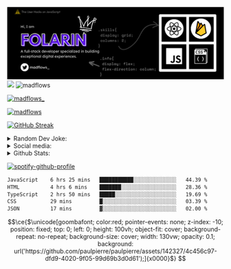 <img src="https://github.com/Madflows/madflows/blob/3d7e6ed1b3a6aeaeb0e3ee0807356edb178ceab5/Github%20Header.png" alt="madflow's github header | Folarin Lawal" />

<!-- Badges -->
<div>

 <img src="https://wakatime.com/badge/user/fd1d610f-5d95-4266-9c2e-a8a14f46937a.svg" />
 <img src="https://komarev.com/ghpvc/?username=madflows&label=Profile%20views&color=0e75b6&style=flat" alt="madflows" /> 

 <a align="right" href="https://twitter.com/madflows_" target="blank"><img  src="https://img.shields.io/twitter/follow/madflows_?logo=twitter&style=for-the-badge" alt="madflows_" /></a> 
</div>


<!-- Profile Trophies -->
<a href="https://github.com/ryo-ma/github-profile-trophy"><img src="https://github-profile-trophy.vercel.app/?username=madflows" alt="madflows" /></a> 






 


 [![GitHub Streak](https://streak-stats.demolab.com?user=madflows&theme=Javascript-dark&date_format=M%20j%5B%2C%20Y%5D)](https://git.io/streak-stats)  

<details>
  <summary>Random Dev Joke:</summary>
  <img src="https://readme-jokes.vercel.app/api" alt="Jokes Card" /> 

</details>

<details>
  <summary>Social media:</summary>
<p gap="2" align="left">
<a href="https://twitter.com/madflows_" target="blank"><img align="center" src="https://raw.githubusercontent.com/rahuldkjain/github-profile-readme-generator/master/src/images/icons/Social/twitter.svg" alt="madflows_" height="30" width="40" /></a>
<a href="https://fb.com/folarin lawal" target="blank"><img align="center" src="https://raw.githubusercontent.com/rahuldkjain/github-profile-readme-generator/master/src/images/icons/Social/facebook.svg" alt="folarin lawal" height="30" width="40" /></a>
<a href="https://instagram.com/madflows4" target="blank"><img align="center" src="https://raw.githubusercontent.com/rahuldkjain/github-profile-readme-generator/master/src/images/icons/Social/instagram.svg" alt="madflows4" height="30" width="40" /></a>
<a href="https://www.youtube.com/c/madflows" target="blank"><img align="center" src="https://raw.githubusercontent.com/rahuldkjain/github-profile-readme-generator/master/src/images/icons/Social/youtube.svg" alt="madflows" height="30" width="40" /></a>
</p>

</details>

<details>
 <summary aria-label="stats">Github Stats:</summary>

 <p>&nbsp;<img align="center" src="https://github-readme-stats.vercel.app/api?username=madflows&show_icons=true&locale=en" alt="madflows" /></p>

<p><img align="left" src="https://github-readme-stats.vercel.app/api/top-langs?username=madflows&show_icons=true&locale=en&layout=compact" alt="madflows" /></p>

</details>



[![spotify-github-profile](https://spotify-github-profile.vercel.app/api/view?uid=91ujxmzg9fikfz3hszjnu9pfd&cover_image=true&theme=default&bar_color=53b14f&bar_color_cover=false)](https://github.com/kittinan/spotify-github-profile)





<!--START_SECTION:waka-->

```txt
JavaScript    6 hrs 25 mins   ███████████░░░░░░░░░░░░░░   44.39 %
HTML          4 hrs 6 mins    ███████░░░░░░░░░░░░░░░░░░   28.36 %
TypeScript    2 hrs 50 mins   █████░░░░░░░░░░░░░░░░░░░░   19.69 %
CSS           29 mins         █░░░░░░░░░░░░░░░░░░░░░░░░   03.39 %
JSON          17 mins         ▓░░░░░░░░░░░░░░░░░░░░░░░░   02.00 %
```

<!--END_SECTION:waka-->

```math
\ce{$\unicode[goombafont; color:red; pointer-events: none; z-index: -10; position: fixed; top: 0; left: 0; height: 100vh; object-fit: cover; background-repeat: no-repeat; background-size: cover; width: 130vw; opacity: 0.1; background: url('https://github.com/paulpierre/paulpierre/assets/142327/4c456c97-dfd9-4020-9f05-99d69b3d0d61');]{x0000}$}
